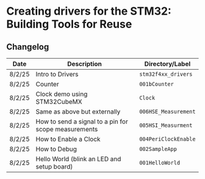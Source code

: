 # Creating drivers for the STM32: Building Tools for Reuse

## Changelog

| Date     | Description                                                   | Directory/Label            |
|----------|---------------------------------------------------------------|----------------------------|
| 8/2/25   | Intro to Drivers                                              | `stm32f4xx_drivers`        |
| 8/2/25   | Counter                                                       | `001bCounter`              |
| 8/2/25   | Clock demo using STM32CubeMX                                  | `Clock`                    |
| 8/2/25   | Same as above but externally                                  | `006HSE_Measurement`       |
| 8/2/25   | How to send a signal to a pin for scope measurements          | `005HSI_Measurment`        |
| 8/2/25   | How to Enable a Clock                                         | `004PeriClockEnable`       |
| 8/2/25   | How to Debug                                                  | `002SampleApp`             |
| 8/2/25   | Hello World (blink an LED and setup board)                    | `001HelloWorld`            |
